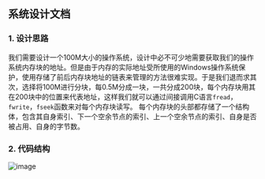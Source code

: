 ## 系统设计文档

### 1. 设计思路
  我们需要设计一个100M大小的操作系统，设计中必不可少地需要获取我们的操作系统内存块的地址。但是由于内存的实际地址受所使用的Windows操作系统保护，使用存储了前后内存块地址的链表来管理的方法很难实现。于是我们退而求其次，选择将100M进行分块，每0.5M分成一块，一共分成200块，每个内存块用其在200块中的位置来代表地址，这样我们就可以通过间接调用C语言`fread`，`fwrite`，`fseek`函数来对每个内存块读写。
  每个内存块的头部都存储了一个结构体，包含其自身索引、下一个空余节点的索引、上一个空余节点的索引、自身是否被占用、自身的字节数。


### 2. 代码结构
![image](https://user-images.githubusercontent.com/74846219/177628261-2a37386b-358b-4a1f-ad92-cd573dacbc21.png)


